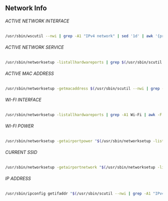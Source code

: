 ## Network Info

###### ACTIVE NETWORK INTERFACE
```bash
/usr/sbin/wscutil --nwi | grep -A1 "IPv4 network" | sed '1d' | awk '{print $1}'
```

###### ACTIVE NETWORK SERVICE
```bash
/usr/sbin/networksetup -listallhardwareports | grep $(/usr/sbin/scutil --nwi | grep -A1 "IPv4 network" | sed '1d' | awk '{print $1}') -B1 | awk -F': ' '/Hardware Port/{print $NF}'
```

###### ACTIVE MAC ADDRESS
```bash
/usr/sbin/networksetup -getmacaddress $(/usr/sbin/scutil --nwi | grep -A1 "IPv4 network" | sed '1d' | awk '{print $1}') | awk '{print $3}'
```

###### WI-FI INTERFACE
```bash
/usr/sbin/networksetup -listallhardwareports | grep -A1 Wi-Fi | awk -F': ' '/Device/{print $NF}'
```

###### WI-FI POWER
```bash
/usr/sbin/networksetup -getairportpower "$(/usr/sbin/networksetup -listallhardwareports | grep -A1 Wi-Fi | awk -F': ' '/Device/{print $NF}')" | awk '{print $NF}'
```

###### CURRENT SSID
```bash
/usr/sbin/networksetup -getairportnetwork "$(/usr/sbin/networksetup -listallhardwareports | grep -A1 Wi-Fi | awk -F': ' '/Device/{print $2}')" 2> /dev/null | awk -F': ' '{print $NF}'
```

###### IP ADDRESS
```bash
/usr/sbin/ipconfig getifaddr "$(/usr/sbin/scutil --nwi | grep -A1 "IPv4 network" | sed '1d' | awk '{print $1}')"
```
